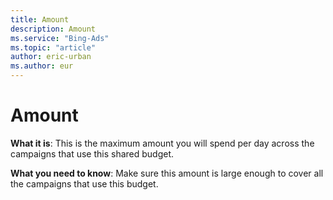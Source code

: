 ```yaml
---
title: Amount
description: Amount
ms.service: "Bing-Ads"
ms.topic: "article"
author: eric-urban
ms.author: eur
---
```


# Amount

**What it is**: This is the maximum amount you will spend per day across the campaigns that use this shared budget.

**What you need to know**: Make sure this amount is large enough to cover all the campaigns that use this budget.



